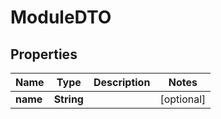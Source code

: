 

# ModuleDTO

## Properties

Name | Type | Description | Notes
------------ | ------------- | ------------- | -------------
**name** | **String** |  |  [optional]




